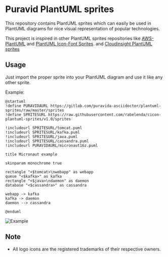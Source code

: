 # Puravid PlantUML sprites

This repository contains PlantUML sprites which can easily be used in PlantUML diagrams for nice visual representation of popular technologies.

This project is inspired in other PlantUML sprites repositories like [AWS-PlantUML](https://github.com/milo-minderbinder/AWS-PlantUML) and [PlantUML Icon-Font Sprites](https://github.com/tupadr3/plantuml-icon-font-sprites).
and [Cloudinsight PlantUML sprites](https://github.com/rabelenda/cicon-plantuml-sprites)

## Usage

Just import the proper sprite into your PlantUML diagram and use it like any other sprite.

Example:

```
@startuml
!define PURAVIDAURL https://gitlab.com/puravida-asciidoctor/plantuml-sprites/raw/master/sprites
!define SPRITESURL https://raw.githubusercontent.com/rabelenda/cicon-plantuml-sprites/v1.0/sprites

!includeurl SPRITESURL/tomcat.puml
!includeurl SPRITESURL/kafka.puml
!includeurl SPRITESURL/java.puml
!includeurl SPRITESURL/cassandra.puml
!includeurl PURAVIDAURL/micronaut16z.puml

title Micronaut example

skinparam monochrome true

rectangle "<$tomcat>\nwebapp" as webapp
queue "<$kafka>" as kafka
rectangle "<$java>\ndaemon" as daemon
database "<$cassandra>" as cassandra

webapp -> kafka
kafka -> daemon
daemon --> cassandra 

@enduml
```

![Example](https://www.planttext.com/plantuml/img/XL7BJiCm4BpxAzoAQv8xGb4bn0690shXXeGszZPnunVsclBvs4vKbGDmMNbsnpCxzYuI14f6CxQHU5GM-U5v__ZoS7X_tJ_nYSZ7swuBS6v7HLCQKiGWd2Mqr0fdycH0ZLP29rJkDrw3BNfDz44Hniv090pT2jb6MQ6Jn1JqjLD7pWYWrfTLVkFCS9pXRye9FlzX28WHh0mhZP4YZVnUkoILZMgSYA-xSlm2upKo5cTbFGGmt3Zhn1ISGKuXvL50GM37BB6zkrb2z6-Mdt40xxSS8b-Qx2DXggIQeg-ZUlmfKG8K0GcOlIghj9W4WW5YvLmYB2eNcCDKBzxqgtIj1LQDKdYJqTMDNVwx-WwCVGC0)


## Note

* All logo icons are the registered trademarks of their respective owners.
